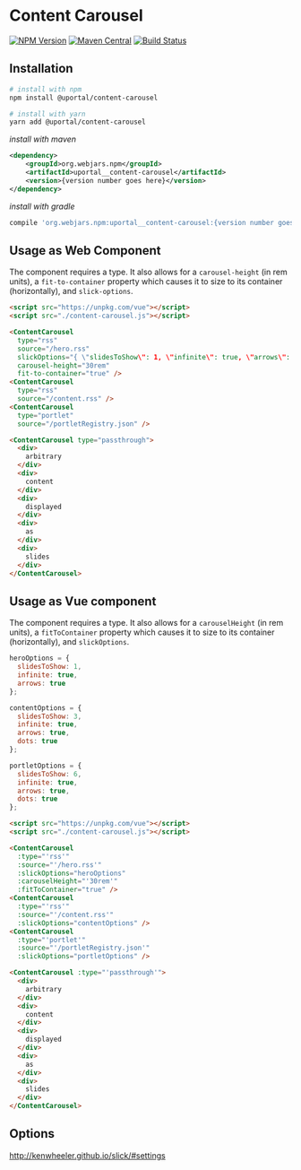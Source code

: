 # Content Carousel

[![NPM Version](https://img.shields.io/npm/v/@uportal/content-carousel.svg)](https://www.npmjs.com/package/@uportal/content-carousel)
[![Maven Central](https://maven-badges.herokuapp.com/maven-central/org.webjars.npm/uportal__content-carousel/badge.svg)](https://maven-badges.herokuapp.com/maven-central/org.webjars.npm/uportal__content-carousel)
[![Build Status](https://travis-ci.org/uPortal-contrib/uPortal-web-components.svg?branch=master)](https://travis-ci.org/uPortal-contrib/uPortal-web-components)

## Installation

```bash
# install with npm
npm install @uportal/content-carousel

# install with yarn
yarn add @uportal/content-carousel
```

_install with maven_

```xml
<dependency>
    <groupId>org.webjars.npm</groupId>
    <artifactId>uportal__content-carousel</artifactId>
    <version>{version number goes here}</version>
</dependency>
```

_install with gradle_

```gradle
compile 'org.webjars.npm:uportal__content-carousel:{version number goes here}'
```

## Usage as Web Component

The component requires a type. It also allows for a `carousel-height` (in rem units), a `fit-to-container` property which causes it to size to its container (horizontally), and `slick-options`.

```html
<script src="https://unpkg.com/vue"></script>
<script src="./content-carousel.js"></script>

<ContentCarousel
  type="rss"
  source="/hero.rss"
  slickOptions="{ \"slidesToShow\": 1, \"infinite\": true, \"arrows\": true }"
  carousel-height="30rem"
  fit-to-container="true" />
<ContentCarousel
  type="rss"
  source="/content.rss" />
<ContentCarousel
  type="portlet"
  source="/portletRegistry.json" />

<ContentCarousel type="passthrough">
  <div>
    arbitrary
  </div>
  <div>
    content
  </div>
  <div>
    displayed
  </div>
  <div>
    as
  </div>
  <div>
    slides
  </div>
</ContentCarousel>
```

## Usage as Vue component

The component requires a type. It also allows for a `carouselHeight` (in rem units), a `fitToContainer` property which causes it to size to its container (horizontally), and `slickOptions`.

```javascript
heroOptions = {
  slidesToShow: 1,
  infinite: true,
  arrows: true
};

contentOptions = {
  slidesToShow: 3,
  infinite: true,
  arrows: true,
  dots: true
};

portletOptions = {
  slidesToShow: 6,
  infinite: true,
  arrows: true,
  dots: true
};
```

```html
<script src="https://unpkg.com/vue"></script>
<script src="./content-carousel.js"></script>

<ContentCarousel
  :type="'rss'"
  :source="'/hero.rss'"
  :slickOptions="heroOptions"
  :carouselHeight="'30rem'"
  :fitToContainer="true" />
<ContentCarousel
  :type="'rss'"
  :source="'/content.rss'"
  :slickOptions="contentOptions" />
<ContentCarousel
  :type="'portlet'"
  :source="'/portletRegistry.json'"
  :slickOptions="portletOptions" />

<ContentCarousel :type="'passthrough'">
  <div>
    arbitrary
  </div>
  <div>
    content
  </div>
  <div>
    displayed
  </div>
  <div>
    as
  </div>
  <div>
    slides
  </div>
</ContentCarousel>
```

## Options

<http://kenwheeler.github.io/slick/#settings>
